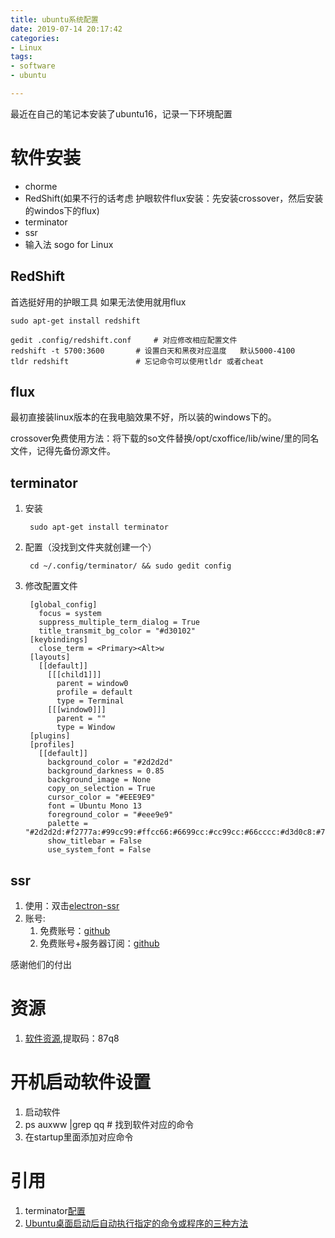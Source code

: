 ```yaml
---
title: ubuntu系统配置
date: 2019-07-14 20:17:42
categories:
- Linux
tags:
- software
- ubuntu

---
```

最近在自己的笔记本安装了ubuntu16，记录一下环境配置

软件安装
===

- chorme
- RedShift(如果不行的话考虑 护眼软件flux安装：先安装crossover，然后安装的windos下的flux)
- terminator
- ssr
- 输入法 sogo for Linux

RedShift
---
首选挺好用的护眼工具 如果无法使用就用flux

    sudo apt-get install redshift  
      
    gedit .config/redshift.conf     # 对应修改相应配置文件
    redshift -t 5700:3600       # 设置白天和黑夜对应温度   默认5000-4100
    tldr redshift               # 忘记命令可以使用tldr 或者cheat

flux
---
最初直接装linux版本的在我电脑效果不好，所以装的windows下的。

crossover免费使用方法：将下载的so文件替换/opt/cxoffice/lib/wine/里的同名文件，记得先备份源文件。

terminator
---

1. 安装

		sudo apt-get install terminator

2. 配置（没找到文件夹就创建一个）

		cd ~/.config/terminator/ && sudo gedit config
3. 修改配置文件

		[global_config]
		  focus = system
		  suppress_multiple_term_dialog = True
		  title_transmit_bg_color = "#d30102"
		[keybindings]
		  close_term = <Primary><Alt>w
		[layouts]
		  [[default]]
		    [[[child1]]]
		      parent = window0
		      profile = default
		      type = Terminal
		    [[[window0]]]
		      parent = ""
		      type = Window
		[plugins]
		[profiles]
		  [[default]]
		    background_color = "#2d2d2d"
		    background_darkness = 0.85
		    background_image = None
		    copy_on_selection = True
		    cursor_color = "#EEE9E9"
		    font = Ubuntu Mono 13
		    foreground_color = "#eee9e9"
		    palette = "#2d2d2d:#f2777a:#99cc99:#ffcc66:#6699cc:#cc99cc:#66cccc:#d3d0c8:#747369:#f2777a:#99cc99:#ffcc66:#6699cc:#cc99cc:#66cccc:#f2f0ec"
		    show_titlebar = False
		    use_system_font = False

ssr
---
1. 使用：双击[electron-ssr](https://github.com/qingshuisiyuan/electron-ssr-backup)
2. 账号:
	1. 免费账号：[github](https://github.com/Alvin9999/new-pac/wiki/ss%E5%85%8D%E8%B4%B9%E8%B4%A6%E5%8F%B7)
	2. 免费账号+服务器订阅：[github](https://github.com/the0demiurge/ShadowSocksShare)

感谢他们的付出


资源
===

1. [软件资源](https://pan.baidu.com/s/1B4lO9MiZVEqehld8ffoeFg),提取码：87q8

开机启动软件设置
===
1. 启动软件
2. ps auxww |grep qq    # 找到软件对应的命令
3. 在startup里面添加对应命令

引用
===
1. terminator[配置](https://blog.csdn.net/ipatient/article/details/51547658)
2. [Ubuntu桌面启动后自动执行指定的命令或程序的三种方法](https://blog.csdn.net/davidhzq/article/details/102725116)
